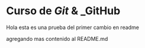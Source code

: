 # Curso de _Git_ & \_GitHub

Hola esta es una prueba del primer cambio en readme

agregando mas contenido al README.md
